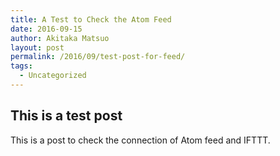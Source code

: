 ```yaml
---
title: A Test to Check the Atom Feed
date: 2016-09-15
author: Akitaka Matsuo
layout: post
permalink: /2016/09/test-post-for-feed/
tags:
  - Uncategorized
---
```


## This is a test post 

This is a post to check the connection of Atom feed and IFTTT. 
